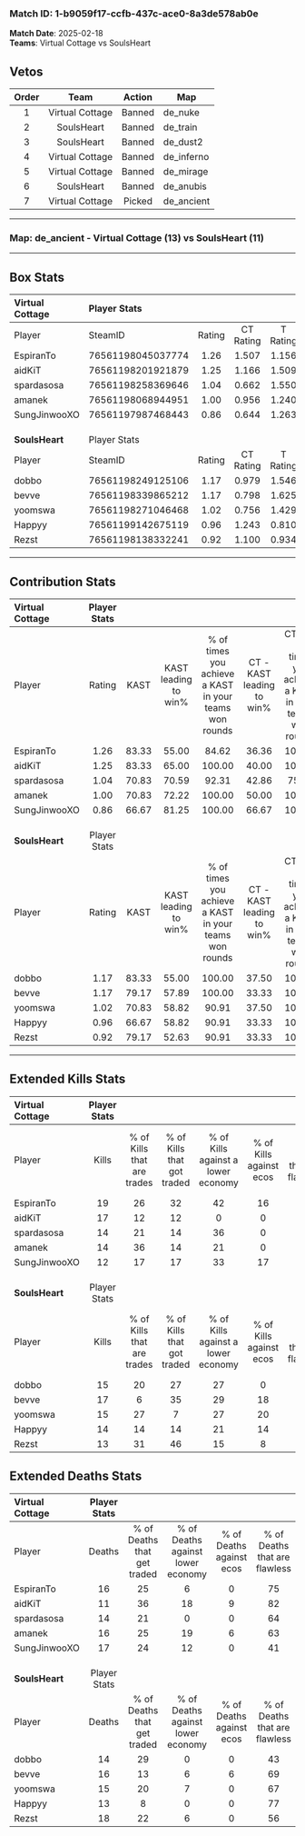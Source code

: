 ### Match ID: 1-b9059f17-ccfb-437c-ace0-8a3de578ab0e  
**Match Date**: 2025-02-18  
**Teams**: Virtual Cottage vs SoulsHeart  

## Vetos  

| Order | Team | Action | Map |
| :---: | :--: | :----: | --- |
| 1 | Virtual Cottage | Banned | de_nuke |
| 2 | SoulsHeart | Banned | de_train |
| 3 | SoulsHeart | Banned | de_dust2 |
| 4 | Virtual Cottage | Banned | de_inferno |
| 5 | Virtual Cottage | Banned | de_mirage |
| 6 | SoulsHeart | Banned | de_anubis |
| 7 | Virtual Cottage | Picked | de_ancient |

---  

### **Map**: de_ancient - Virtual Cottage (13) vs SoulsHeart (11)  
---  

## Box Stats  

| **Virtual Cottage** | Player Stats      |        |           |          |       |      |       |         |        |      |     |
| :- | :- | :-: | :-: | :-: | :-: | :-: | :-: | :-: | :-: | :-: | :-: |
| Player              | SteamID           | Rating | CT Rating | T Rating | KAST  | ADR  | Kills | Assists | Deaths | K/D  | HS% |
| EspiranTo           | 76561198045037774 |  1.26  |   1.507   |  1.156   | 83.33 | 75.6 |  19   |    5    |   16   | 1.19 | 57  |
| aidKiT              | 76561198201921879 |  1.25  |   1.166   |  1.509   | 83.33 | 63.2 |  17   |    2    |   11   | 1.55 | 52  |
| spardasosa          | 76561198258369646 |  1.04  |   0.662   |  1.550   | 70.83 | 73.4 |  14   |    8    |   14   | 1.00 | 71  |
| amanek              | 76561198068944951 |  1.00  |   0.956   |  1.240   | 70.83 | 76.0 |  14   |    7    |   16   | 0.88 | 78  |
| SungJinwooXO        | 76561197987468443 |  0.86  |   0.644   |  1.263   | 66.67 | 74.0 |  12   |    6    |   17   | 0.71 | 41  |
|                     |                   |        |           |          |       |      |       |         |        |      |     |
|                     |                   |        |           |          |       |      |       |         |        |      |     |
|                     |                   |        |           |          |       |      |       |         |        |      |     |
| **SoulsHeart**      | Player Stats      |        |           |          |       |      |       |         |        |      |     |
| Player              | SteamID           | Rating | CT Rating | T Rating | KAST  | ADR  | Kills | Assists | Deaths | K/D  | HS% |
| dobbo               | 76561198249125106 |  1.17  |   0.979   |  1.546   | 83.33 | 76.8 |  15   |    7    |   14   | 1.07 | 66  |
| bevve               | 76561198339865212 |  1.17  |   0.798   |  1.625   | 79.17 | 76.7 |  17   |    6    |   16   | 1.06 | 35  |
| yoomswa             | 76561198271046468 |  1.02  |   0.756   |  1.429   | 70.83 | 65.3 |  15   |    7    |   15   | 1.00 | 60  |
| Happyy              | 76561199142675119 |  0.96  |   1.243   |  0.810   | 66.67 | 54.7 |  14   |    6    |   13   | 1.08 | 21  |
| Rezst               | 76561198138332241 |  0.92  |   1.100   |  0.934   | 79.17 | 58.9 |  13   |    6    |   18   | 0.72 | 30  |
---  

## Contribution Stats  

| **Virtual Cottage** | Player Stats |       |                      |                                                        |                           |                                                             |                          |                                                            |
| :- | :-: | :-: | :-: | :-: | :-: | :-: | :-: | :-: |
| Player              |    Rating    | KAST  | KAST leading to win% | % of times you achieve a KAST in your teams won rounds | CT - KAST leading to win% | CT - % of times you achieve a KAST in your teams won rounds | T - KAST leading to win% | T - % of times you achieve a KAST in your teams won rounds |
| EspiranTo           |     1.26     | 83.33 |        55.00         |                         84.62                          |           36.36           |                           100.00                            |          77.78           |                           77.78                            |
| aidKiT              |     1.25     | 83.33 |        65.00         |                         100.00                         |           40.00           |                           100.00                            |          90.00           |                           100.00                           |
| spardasosa          |     1.04     | 70.83 |        70.59         |                         92.31                          |           42.86           |                            75.00                            |          90.00           |                           100.00                           |
| amanek              |     1.00     | 70.83 |        72.22         |                         100.00                         |           50.00           |                           100.00                            |          90.00           |                           100.00                           |
| SungJinwooXO        |     0.86     | 66.67 |        81.25         |                         100.00                         |           66.67           |                           100.00                            |          90.00           |                           100.00                           |
|                     |              |       |                      |                                                        |                           |                                                             |                          |                                                            |
|                     |              |       |                      |                                                        |                           |                                                             |                          |                                                            |
|                     |              |       |                      |                                                        |                           |                                                             |                          |                                                            |
| **SoulsHeart**      | Player Stats |       |                      |                                                        |                           |                                                             |                          |                                                            |
| Player              |    Rating    | KAST  | KAST leading to win% | % of times you achieve a KAST in your teams won rounds | CT - KAST leading to win% | CT - % of times you achieve a KAST in your teams won rounds | T - KAST leading to win% | T - % of times you achieve a KAST in your teams won rounds |
| dobbo               |     1.17     | 83.33 |        55.00         |                         100.00                         |           37.50           |                           100.00                            |          66.67           |                           100.00                           |
| bevve               |     1.17     | 79.17 |        57.89         |                         100.00                         |           33.33           |                           100.00                            |          80.00           |                           100.00                           |
| yoomswa             |     1.02     | 70.83 |        58.82         |                         90.91                          |           37.50           |                           100.00                            |          77.78           |                           87.50                            |
| Happyy              |     0.96     | 66.67 |        58.82         |                         90.91                          |           33.33           |                           100.00                            |          87.50           |                           87.50                            |
| Rezst               |     0.92     | 79.17 |        52.63         |                         90.91                          |           33.33           |                           100.00                            |          70.00           |                           87.50                            |
---  

## Extended Kills Stats  

| **Virtual Cottage** | Player Stats |                            |                            |                                    |                         |                              |                                 |                                       |                    |           |
| :- | :-: | :-: | :-: | :-: | :-: | :-: | :-: | :-: | :-: | :-: |
| Player              |    Kills     | % of Kills that are trades | % of Kills that got traded | % of Kills against a lower economy | % of Kills against ecos | % of Kills that are flawless | % of Kills that are close duels | % of Kills that are assisted by flash | Pistol Round Kills | AWP Kills |
| EspiranTo           |      19      |             26             |             32             |                 42                 |           16            |              47              |               11                |                   5                   |         0          |     0     |
| aidKiT              |      17      |             12             |             12             |                 0                  |            0            |             100              |                0                |                   0                   |         3          |    11     |
| spardasosa          |      14      |             21             |             14             |                 36                 |            0            |              64              |                7                |                   0                   |         2          |     1     |
| amanek              |      14      |             36             |             14             |                 21                 |            0            |              50              |                0                |                   7                   |         2          |     0     |
| SungJinwooXO        |      12      |             17             |             17             |                 33                 |           17            |              42              |                8                |                   8                   |         1          |     0     |
|                     |              |                            |                            |                                    |                         |                              |                                 |                                       |                    |           |
|                     |              |                            |                            |                                    |                         |                              |                                 |                                       |                    |           |
|                     |              |                            |                            |                                    |                         |                              |                                 |                                       |                    |           |
| **SoulsHeart**      | Player Stats |                            |                            |                                    |                         |                              |                                 |                                       |                    |           |
| Player              |    Kills     | % of Kills that are trades | % of Kills that got traded | % of Kills against a lower economy | % of Kills against ecos | % of Kills that are flawless | % of Kills that are close duels | % of Kills that are assisted by flash | Pistol Round Kills | AWP Kills |
| dobbo               |      15      |             20             |             27             |                 27                 |            0            |              60              |               27                |                   7                   |         1          |     0     |
| bevve               |      17      |             6              |             35             |                 29                 |           18            |              59              |                6                |                  18                   |         1          |     0     |
| yoomswa             |      15      |             27             |             7              |                 27                 |           20            |              67              |                0                |                  13                   |         2          |     0     |
| Happyy              |      14      |             14             |             14             |                 21                 |           14            |              64              |                7                |                   0                   |         1          |     4     |
| Rezst               |      13      |             31             |             46             |                 15                 |            8            |              54              |                0                |                  15                   |         2          |     0     |
## Extended Deaths Stats  

| **Virtual Cottage** | Player Stats |                             |                                   |                          |                               |                            |                           |               |
| :- | :-: | :-: | :-: | :-: | :-: | :-: | :-: | :-: |
| Player              |    Deaths    | % of Deaths that get traded | % of Deaths against lower economy | % of Deaths against ecos | % of Deaths that are flawless | % of Deaths that are close | % of Deaths while blinded | Deaths to AWP |
| EspiranTo           |      16      |             25              |                 6                 |            0             |              75               |             0              |            13             |       1       |
| aidKiT              |      11      |             36              |                18                 |            9             |              82               |             0              |            18             |       1       |
| spardasosa          |      14      |             21              |                 0                 |            0             |              64               |             7              |            14             |       1       |
| amanek              |      16      |             25              |                19                 |            6             |              63               |             13             |             0             |       0       |
| SungJinwooXO        |      17      |             24              |                12                 |            0             |              41               |             18             |            12             |       1       |
|                     |              |                             |                                   |                          |                               |                            |                           |               |
|                     |              |                             |                                   |                          |                               |                            |                           |               |
|                     |              |                             |                                   |                          |                               |                            |                           |               |
| **SoulsHeart**      | Player Stats |                             |                                   |                          |                               |                            |                           |               |
| Player              |    Deaths    | % of Deaths that get traded | % of Deaths against lower economy | % of Deaths against ecos | % of Deaths that are flawless | % of Deaths that are close | % of Deaths while blinded | Deaths to AWP |
| dobbo               |      14      |             29              |                 0                 |            0             |              43               |             14             |             0             |       2       |
| bevve               |      16      |             13              |                 6                 |            6             |              69               |             0              |             0             |       4       |
| yoomswa             |      15      |             20              |                 7                 |            0             |              67               |             13             |            13             |       4       |
| Happyy              |      13      |              8              |                 0                 |            0             |              77               |             0              |             8             |       1       |
| Rezst               |      18      |             22              |                 6                 |            0             |              56               |             0              |             0             |       1       |
